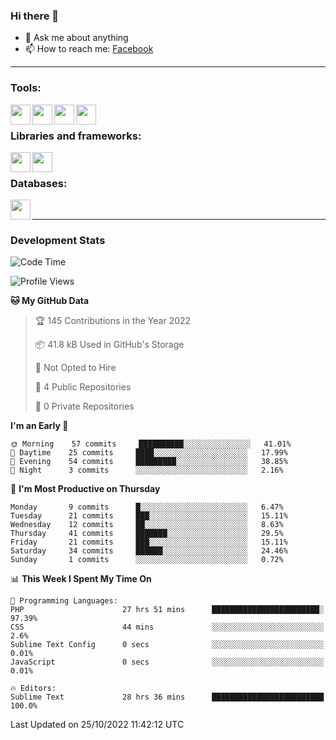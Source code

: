 ### Hi there 👋

<!-- - 🔭 I’m currently working on [huyviet] -->
- 💬 Ask me about anything
- 📫 How to reach me: [Facebook]
<!-- - ⚡ Fun fact: abc -->

---

### Tools:
<img align='left' height="32" width="32" src="https://cdn.jsdelivr.net/npm/simple-icons@4.8.0/icons/phpstorm.svg" />
<img align='left' height="32" width="32" src="https://cdn.jsdelivr.net/npm/simple-icons@4.8.0/icons/sublimetext.svg" />
<img align='left' height="32" width="32" src="https://cdn.jsdelivr.net/npm/simple-icons@4.8.0/icons/laragon.svg" />
<img align='left' height="32" width="32" src="https://cdn.jsdelivr.net/npm/simple-icons@4.8.0/icons/xampp.svg" />
<br>

### Libraries and frameworks:
<img align='left' height="32" width="32" src="https://cdn.jsdelivr.net/npm/simple-icons@4.8.0/icons/laravel.svg" />
<img align='left' height="32" width="32" src="https://cdn.jsdelivr.net/npm/simple-icons@4.8.0/icons/jquery.svg" />
<br>

### Databases:
<img align='left' height="32" width="32" src="https://cdn.jsdelivr.net/npm/simple-icons@4.8.0/icons/mysql.svg" />
<br>

---
### Development Stats
<!--START_SECTION:waka-->
![Code Time](http://img.shields.io/badge/Code%20Time-261%20hrs%2039%20mins-blue)

![Profile Views](http://img.shields.io/badge/Profile%20Views-1-blue)

**🐱 My GitHub Data** 

> 🏆 145 Contributions in the Year 2022
 > 
> 📦 41.8 kB Used in GitHub's Storage 
 > 
> 🚫 Not Opted to Hire
 > 
> 📜 4 Public Repositories 
 > 
> 🔑 0 Private Repositories  
 > 
**I'm an Early 🐤** 

```text
🌞 Morning    57 commits     ██████████░░░░░░░░░░░░░░░   41.01% 
🌆 Daytime    25 commits     ████░░░░░░░░░░░░░░░░░░░░░   17.99% 
🌃 Evening    54 commits     █████████░░░░░░░░░░░░░░░░   38.85% 
🌙 Night      3 commits      ░░░░░░░░░░░░░░░░░░░░░░░░░   2.16%

```
📅 **I'm Most Productive on Thursday** 

```text
Monday       9 commits      █░░░░░░░░░░░░░░░░░░░░░░░░   6.47% 
Tuesday      21 commits     ███░░░░░░░░░░░░░░░░░░░░░░   15.11% 
Wednesday    12 commits     ██░░░░░░░░░░░░░░░░░░░░░░░   8.63% 
Thursday     41 commits     ███████░░░░░░░░░░░░░░░░░░   29.5% 
Friday       21 commits     ███░░░░░░░░░░░░░░░░░░░░░░   15.11% 
Saturday     34 commits     ██████░░░░░░░░░░░░░░░░░░░   24.46% 
Sunday       1 commits      ░░░░░░░░░░░░░░░░░░░░░░░░░   0.72%

```


📊 **This Week I Spent My Time On** 

```text
💬 Programming Languages: 
PHP                      27 hrs 51 mins      ████████████████████████░   97.39% 
CSS                      44 mins             ░░░░░░░░░░░░░░░░░░░░░░░░░   2.6% 
Sublime Text Config      0 secs              ░░░░░░░░░░░░░░░░░░░░░░░░░   0.01% 
JavaScript               0 secs              ░░░░░░░░░░░░░░░░░░░░░░░░░   0.01%

🔥 Editors: 
Sublime Text             28 hrs 36 mins      █████████████████████████   100.0%

```


 Last Updated on 25/10/2022 11:42:12 UTC
<!--END_SECTION:waka-->

[huyviet]: https://huyviet.vn/
[Facebook]: https://www.facebook.com/profile.php?id=100075294702642
